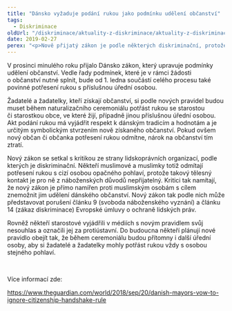 ```yaml
---
title: "Dánsko vyžaduje podání rukou jako podmínku udělení občanství"
tags:
  - Diskriminace
oldUrl: "/diskriminace/aktuality-z-diskriminace/aktuality-z-diskriminace-2019/dansko-vyzaduje-podani-rukou-jako-podminku-udeleni-obcanstvi/"
date: 2019-02-27
perex: "<p>Nově přijatý zákon je podle některých diskriminační, protože vyžaduje podání rukou od lidí, jejichž náboženství tento akt nedovoluje.</p>"
---
```


<!-- imported from the old website -->

<p>V prosinci minulého roku přijalo Dánsko zákon, který upravuje podmínky udělení občanství. Vedle řady podmínek, které je v rámci žádosti o občanství nutné splnit, bude od 1. ledna součástí celého procesu také povinné potřesení rukou s příslušnou úřední osobou.</p> <p>Žadatelé a žadatelky, kteří získají občanství, si podle nových pravidel budou muset během naturalizačního ceremoniálu potřást rukou se starostou či starostkou obce, ve které žijí, případně jinou příslušnou úřední osobou. Akt podání rukou má vyjádřit respekt k dánským tradicím a hodnotám a je určitým symbolickým stvrzením nově získaného občanství. Pokud ovšem nový občan či občanka potřesení rukou odmítne, nárok na občanství tím ztratí. </p> <p>Nový zákon se setkal s kritikou ze strany lidskoprávních organizací, podle kterých je diskriminační. Někteří muslimové a muslimky totiž odmítají potřesení rukou s cizí osobou opačného pohlaví, protože takový tělesný kontakt je pro ně z náboženských důvodů nepřijatelný. Kritici tak namítají, že nový zákon je přímo namířen proti muslimským osobám s cílem znemožnit jim udělení dánského občanství. Nový zákon tak podle nich může představovat porušení článku 9 (svoboda náboženského vyznání) a článku 14 (zákaz diskriminace) Evropské úmluvy o ochraně lidských práv. </p> <p>Rovněž někteří starostové vyjádřili v médiích s novým pravidlem svůj nesouhlas a označili jej za protiústavní. Do budoucna někteří plánují nové pravidlo obejít tak, že během ceremoniálu budou přítomny i další úřední osoby, aby si žadatelé a žadatelky mohly potřást rukou vždy s osobou stejného pohlaví. </p> <p> </p> <p>Více informací zde:</p> <a href="https://www.theguardian.com/world/2018/sep/20/danish-mayors-vow-to-ignore-citizenship-handshake-rule" target="_blank">https://www.theguardian.com/world/2018/sep/20/danish-mayors-vow-to-ignore-citizenship-handshake-rule</a>
